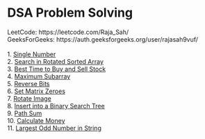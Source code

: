 <h1>DSA Problem Solving</h1>
LeetCode: https://leetcode.com/Raja_Sah/
<br>
GeeksForGeeks: https://auth.geeksforgeeks.org/user/rajasah9vuf/
<br><br>
1. <a href="https://leetcode.com/submissions/detail/1106739409/">Single Number</a>
<br>
2. <a href="https://leetcode.com/submissions/detail/1106747949/">Search in Rotated Sorted Array</a> 
<br>
3. <a href="https://leetcode.com/submissions/detail/1108068918/">Best Time to Buy and Sell Stock</a> 
<br>
4. <a href="https://leetcode.com/submissions/detail/1108080964/">Maximum Subarray</a> 
<br>
5. <a href="https://leetcode.com/submissions/detail/1108113939/">Reverse Bits</a> 
<br>
6. <a href="https://leetcode.com/submissions/detail/1108655723/">Set Matrix Zeroes</a> 
<br>
7. <a href="https://leetcode.com/submissions/detail/1108668150/">Rotate Image</a> 
<br>
8. <a href="https://leetcode.com/submissions/detail/1108681033/">Insert into a Binary Search Tree</a> 
<br>
9. <a href="https://leetcode.com/submissions/detail/1108782063/">Path Sum</a>
<br>
10. <a href="https://leetcode.com/submissions/detail/1113507358/">Calculate Money</a> 
<br>
11. <a href="https://leetcode.com/submissions/detail/1114297982/">Largest Odd Number in String</a> 
<br>



